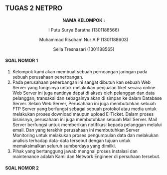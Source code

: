 ## TUGAS 2 NETPRO ##

<p align="center"
  <a><strong>  NAMA KELOMPOK :  </strong></a> 
</p>
<p align="center">
  <a>  I Putu Surya Baratha (1301188566)  </a> 
</p> 

<p align="center">
  <a>  Muhammad Risdham Nur A.P (1301188603)  </a> 
</p>

<p align="center">
  <a>  Sella Tresnasari  (1301188565)  </a> 
</p> 



#### SOAL NOMOR 1 ####

1. Kelompok kami akan membuat sebuah perncangan jaringan pada sebuah perusahaan penerbangan.
2. Pada perusahaan penerbangan ini sangat dibutuh kan sebuah Web Server yang fungsinya untuk melakukan penjualan tiket secara online. Web Server ini juga nantinya dapat di akses oleh pelanggan dan data pelanggan, transaksi dan sebagainya akan di simpan ke dalam Database Server. Selain Web Server, Perusahaan ini juga membutuhkan sebuah FTP Server yang berfungsi sebagai sebuah protokol atau media untuk melakukan proses download maupun upload E-Ticket. Dalam proses bisnisnya, perusahaan ini juga membutuhkan sebuah Mail Server. Mail Server berfungsi untuk memberikan notifikasi kepada pelanggan melalui email. Dan yang terakhir perusahaan ini membutuhkan Server Monitoring untuk melakukan proses pengumpulan data dan melakukan analisis terhadap data-data tersebut dengan tujuan untuk memaksimalkan seluruh sumberdaya yang dimilki.
3. Pihak yang bertanggung jawab mengnai proses instalasi dan maintenance adalah Kami dan Network Engineer di persuhaan tersebut.

#### SOAL NOMOR 2 ####



